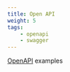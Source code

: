 ```yaml
---
title: Open API
weight: 5
tags:
    - openapi
    - swagger
---
```


[OpenAPI](http://spec.openapis.org/oas/v3.0.3) examples
